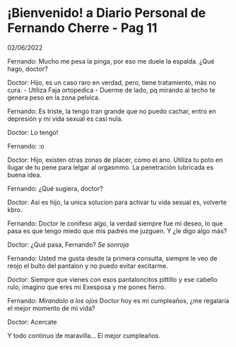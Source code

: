 # ¡Bienvenido! a Diario Personal de Fernando Cherre - Pag 11

02/06/2022

Fernando: Mucho me pesa la pinga, por eso me duele la espalda. ¿Qué hago, doctor?

Doctor: Hijo, es un caso raro en verdad, pero, tiene tratamiento, más no cura.
    - Utiliza Faja ortopedica 
    - Duerme de lado, pq mirando al techo te genera peso en la zona pelvica.

Fernando: Es triste, la tengo tran grande que no puedo cachar, entro en depresión y mi vida sexual es casi nula.

Doctor: Lo tengo!

Fernando: :o 

Doctor: Hijo, existen otras zonas de placer, como el ano. Utiliza tu poto en llugar de tu pene para lelgar al 
orgasmmo. La penetración lubricada es buena idea.

Fernando: ¿Qué sugiera, doctor?

Doctor: Así es hijo, la unica solucion para activar tu vida sexual es, volverte kbro.

Fernando: Doctor le conifeso algo, la verdad siempre fue mi deseo, lo que pasa es que tengo miedo que mis padres me juzguen. Y ¿le digo algo más?

Doctor: ¿Qué pasa, Fernando? *Se sonroja*

Fernando: Usted me gusta desde la primera consulta, siempre le veo de reojo el bulto del pantalon y no puedo evitar excitarme.

Doctor: Siempre que vienes con esos pantaloncitos pittillo y ese cabello rulo, imagino que eres mi Exesposa y me pones fierro.

Fernando: *Mirandolo a los ojos* Doctor hoy es mi cumpleaños, ¿me regalaria el mejor momento de mi vida?

Doctor: Acercate


Y todo continuo de maravilla... El mejor cumpleaños.